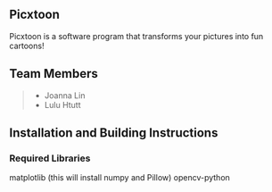 ## Picxtoon

Picxtoon is a software program that transforms your pictures into fun cartoons!

## Team Members
>* Joanna Lin
>* Lulu Htutt

## Installation and Building Instructions
### Required Libraries
matplotlib (this will install numpy and Pillow)
opencv-python
